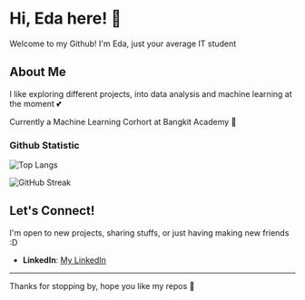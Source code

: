 # Hi, Eda here! 👋

Welcome to my Github! I'm Eda, just your average IT student

## About Me

I like exploring different projects, into data analysis and machine learning at the moment 💕

Currently a Machine Learning Corhort at Bangkit Academy 🥸

### Github Statistic
![Top Langs](https://github-readme-stats.vercel.app/api/top-langs/?username=farizeda&layout=compact&theme=radical)

![GitHub Streak](https://github-readme-streak-stats.herokuapp.com/?user=farizeda&theme=dark)



## Let's Connect!

I'm  open to new projects, sharing stuffs, or just having making new friends :D

- **LinkedIn**: [My LinkedIn](https://www.linkedin.com/in/farizeda/)
  
---

Thanks for stopping by, hope you like my repos 👀

